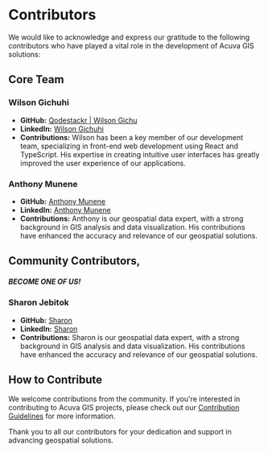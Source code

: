 # Contributors

We would like to acknowledge and express our gratitude to the following contributors who have played a vital role in the development of Acuva GIS solutions:

## Core Team

### Wilson Gichuhi

- **GitHub:** [Qodestackr | Wilson Gichu](https://github.com/Qodestackr)
- **LinkedIn:** [Wilson Gichuhi](https://www.linkedin.com/in/wilson-gichuhi)
- **Contributions:** Wilson has been a key member of our development team, specializing in front-end web development using React and TypeScript. His expertise in creating intuitive user interfaces has greatly improved the user experience of our applications.

### Anthony Munene

- **GitHub:** [Anthony Munene](https://github.com/AnthonyMuneneAM/)
- **LinkedIn:** [Anthony Munene](https://www.linkedin.com/in/)
- **Contributions:** Anthony is our geospatial data expert, with a strong background in GIS analysis and data visualization. His contributions have enhanced the accuracy and relevance of our geospatial solutions.

## Community Contributors, 
##### BECOME ONE OF US!

### Sharon Jebitok
- **GitHub:** [Sharon](https://github.com/jebitok-dev)
- **LinkedIn:** [Sharon](https://www.linkedin.com/in/)
- **Contributions:** Sharon is our geospatial data expert, with a strong background in GIS analysis and data visualization. His contributions have enhanced the accuracy and relevance of our geospatial solutions.

## How to Contribute

We welcome contributions from the community. If you're interested in contributing to Acuva GIS projects, please check out our [Contribution Guidelines](CONTRIBUTING.md) for more information.

Thank you to all our contributors for your dedication and support in advancing geospatial solutions.
